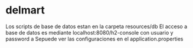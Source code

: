 # delmart
Los scripts de base de datos estan en la carpeta resources/db
El acceso a base de datos es mediante localhost:8080/h2-console
con usuario y password a
Sepuede ver las configuraciones en el application.properties
